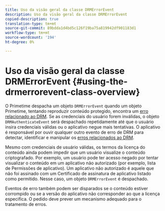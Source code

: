 ```yaml
---
title: Uso da visão geral da classe DRMErrorEvent
description: Uso da visão geral da classe DRMErrorEvent
copied-description: true
translation-type: tm+mt
source-git-commit: 89bdda1d4bd5c126f19ba75a819942df901183d1
workflow-type: tm+mt
source-wordcount: '194'
ht-degree: 0%

---
```



# Uso da visão geral da classe DRMErrorEvent {#using-the-drmerrorevent-class-overview}

O Primetime despacha um objeto `DRMErrorEvent` quando um objeto Primetime, tentando reproduzir conteúdo protegido, encontra um [erro relacionado ao DRM](https://help.adobe.com/en_US/primetime/drm/index.html#reference-DRM_Client_Error_Messages). Se as credenciais do usuário forem inválidas, o objeto `DRMAuthenticateEvent` será despachado repetidamente até que o usuário insira credenciais válidas ou o aplicativo negue mais tentativas. O aplicativo é responsável por ouvir qualquer outro evento de erro de DRM para detectar, identificar e manipular os [erros relacionados ao DRM](https://help.adobe.com/en_US/primetime/drm/index.html#reference-DRM_Client_Error_Messages).

Mesmo com credenciais de usuário válidas, os termos da licença do conteúdo ainda podem impedir que um usuário visualize o conteúdo criptografado. Por exemplo, um usuário pode ter acesso negado por tentar visualizar o conteúdo em um aplicativo não autorizado (por exemplo, lista de Permissões de aplicativo). Um aplicativo não autorizado é aquele que não foi assinado com um Certificado de assinatura de aplicativo listado como permitido. Nesse caso, um objeto `DRMErrorEvent` é despachado.

Eventos de erro também podem ser disparados se o conteúdo estiver corrompido ou se a versão do aplicativo não corresponder ao que a licença especifica. O pedido deve prever um mecanismo adequado para o tratamento de erros.
